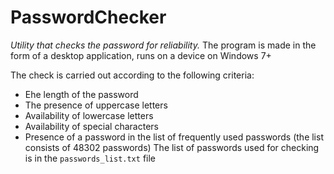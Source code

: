 # PasswordChecker
*Utility that checks the password for reliability.*
The program is made in the form of a desktop application, runs on a device on Windows 7+

The check is carried out according to the following criteria:
- Еhe length of the password
- The presence of uppercase letters
- Availability of lowercase letters
- Availability of special characters
- Presence of a password in the list of frequently used passwords (the list consists of 48302 passwords)
The list of passwords used for checking is in the `passwords_list.txt` file
